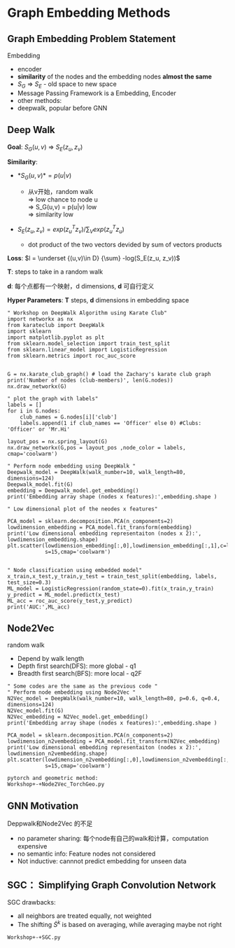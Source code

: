 # Graph Embedding Methods

## Graph Embedding Problem Statement

Embedding
- encoder  
- **similarity** of the nodes and the embedding nodes **almost the same**  
- $S_G$ => $S_E$ - old space to new space  
- Message Passing Framework is a Embedding, Encoder
- other methods:
- deepwalk, popular before GNN

## Deep Walk
**Goal**: $S_G(u,v)$ => $S_E(z_u, z_v)$  

**Similarity**:  
- $*S_G(u, v)* = p(u|v)$  
    - 从v开始，random walk  
    => low chance to node u  
    => S_G(u,v) = p(u|v) low  
    => similarity low  

- $S_E(z_u, z_v) = exp(z_u^Tz_v)/ \sum_Vexp(z_u^Tz_u)$  
    - dot product of the two vectors devided by sum of vectors products

**Loss**: $l = \underset {(u,v)\in D} {\sum} -log(S_E(z_u, z_v))$

**T**: steps to take in a random walk

**d**: 每个点都有一个映射，d dimensions, **d** 可自行定义

**Hyper Parameters**: **T** steps, **d** dimensions in embedding space

```
" Workshop on DeepWalk Algorithm using Karate Club"
import networkx as nx
from karateclub import DeepWalk 
import sklearn
import matplotlib.pyplot as plt
from sklearn.model_selection import train_test_split
from sklearn.linear_model import LogisticRegression
from sklearn.metrics import roc_auc_score


G = nx.karate_club_graph() # load the Zachary's karate club graph
print('Number of nodes (club-members)', len(G.nodes))
nx.draw_networkx(G)

" plot the graph with labels"
labels = []
for i in G.nodes:
    club_names = G.nodes[i]['club']
    labels.append(1 if club_names == 'Officer' else 0) #Clubs: 'Officer' or 'Mr.Hi'
    
layout_pos = nx.spring_layout(G)
nx.draw_networkx(G,pos = layout_pos ,node_color = labels, cmap='coolwarm')

" Perform node embedding using DeepWalk "
Deepwalk_model = DeepWalk(walk_number=10, walk_length=80, dimensions=124)
Deepwalk_model.fit(G)
embedding = Deepwalk_model.get_embedding()
print('Embedding array shape (nodes x features):',embedding.shape )

" Low dimensional plot of the neodes x features"

PCA_model = sklearn.decomposition.PCA(n_components=2)
lowdimension_embedding = PCA_model.fit_transform(embedding)
print('Low dimensional embedding representaiton (nodes x 2):', lowdimension_embedding.shape)
plt.scatter(lowdimension_embedding[:,0],lowdimension_embedding[:,1],c=labels,
            s=15,cmap='coolwarm')


" Node classification using embedded model"
x_train,x_test,y_train,y_test = train_test_split(embedding, labels, test_size=0.3)
ML_model = LogisticRegression(random_state=0).fit(x_train,y_train)
y_predict = ML_model.predict(x_test)
ML_acc = roc_auc_score(y_test,y_predict)
print('AUC:',ML_acc)
```



## Node2Vec

random walk
- Depend by walk length
- Depth first search(DFS): more global - q1
- Breadth first search(BFS): more local - q2F

```
" Some codes are the same as the previous code "
" Perform node embedding using Node2Vec "
N2Vec_model = DeepWalk(walk_number=10, walk_length=80, p=0.6, q=0.4, dimensions=124)
N2Vec_model.fit(G)
N2Vec_embedding = N2Vec_model.get_embedding()
print('Embedding array shape (nodes x features):',embedding.shape )

PCA_model = sklearn.decomposition.PCA(n_components=2)
lowdimension_n2vembedding = PCA_model.fit_transform(N2Vec_embedding)
print('Low dimensional embedding representaiton (nodes x 2):', lowdimension_n2vembedding.shape)
plt.scatter(lowdimension_n2vembedding[:,0],lowdimension_n2vembedding[:,1],c=labels,
            s=15,cmap='coolwarm')
```

```
pytorch and geometric method:
Workshop+-+Node2Vec_TorchGeo.py
```



## GNN Motivation

Deppwalk和Node2Vec 的不足
- no parameter sharing: 每个node有自己的walk和计算，computation expensive
- no semantic info: Feature nodes not considered
- Not inductive: cannnot predict embedding for unseen data




## SGC： Simplifying Graph Convolution Network

SGC drawbacks:
- all neighbors are treated equally, not weighted
- The shifting $\widetilde{S}^k$ is based on averaging, while averaging maybe not right


```
Workshop+-+SGC.py
```